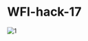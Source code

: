 # WFI-hack-17

![1](https://user-images.githubusercontent.com/20436653/32453703-08e16142-c343-11e7-8f2f-dc1fb3c642e6.jpg)
